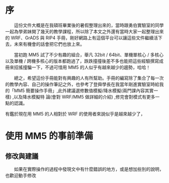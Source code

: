 # 序
<p>　　這份文件大概是在我碩班畢業後的暑假整理出來的，當時跟勇伯實驗室的同學一起為學弟妹開了幾天的教學課程，所以除了本文之外還有當時大家一起整理出來的 WRF、GrADS 與 RIP4 手冊，剛好網路上有這個平台可以讓這些文件繼續活下去，未來有機會的話會把它們也放上來。</p>
<p>　　當初跑 MM5 試了不少有趣的組合，舉凡 32bit / 64bit、單機單核心 / 多核心以及單機 / 跨機多核心的版本都跑過了，跌跌撞撞後差不多也能把這些經驗撰寫成冊來招搖撞騙一下，不過可惜用 MM5 的人似乎有越來越少的趨勢，哈哈！</p>
<p>　　總之，希望這份手冊能對有興趣的人有所幫助。手冊的編寫除了集合了每一次的教學內容、自己的操作筆記之外，也參考了登舜學長在我當年剛進實驗室時給我的「MM5 簡要操作手冊」,此外建議選修數值模擬/降水模擬(兩門課內容其實一樣)
,以及降水模擬特
論(會對 WRF/MM5 做詳細的介紹)
,修完會對模式有更多一點的認識。


有鑑於現在用 MM5 的人相對於 WRF 的使用者來說似乎是越來越少了，


# 使用 MM5 的事前準備
## 修改與建議
　　如果在實際操作的過程中發現文中有什麼錯誤的地方，或是想加些別的說明，也歡迎動手修改

